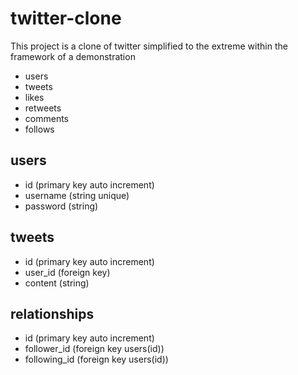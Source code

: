 # twitter-clone

This project is a clone of twitter simplified to the extreme within the framework of a demonstration

-   users
-   tweets
-   likes
-   retweets
-   comments
-   follows

## users

-   id (primary key auto increment)
-   username (string unique)
-   password (string)

## tweets

-   id (primary key auto increment)
-   user_id (foreign key)
-   content (string)

## relationships

-   id (primary key auto increment)
-   follower_id (foreign key users(id))
-   following_id (foreign key users(id))

